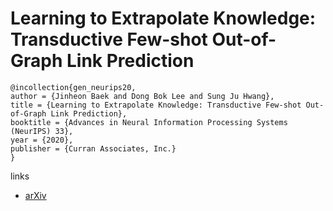 # Learning to Extrapolate Knowledge: Transductive Few-shot Out-of-Graph Link Prediction

```
@incollection{gen_neurips20,
author = {Jinheon Baek and Dong Bok Lee and Sung Ju Hwang},
title = {Learning to Extrapolate Knowledge: Transductive Few-shot Out-of-Graph Link Prediction},
booktitle = {Advances in Neural Information Processing Systems (NeurIPS) 33},
year = {2020},
publisher = {Curran Associates, Inc.}
}
```

links
- [arXiv](https://arxiv.org/abs/2006.06648)
